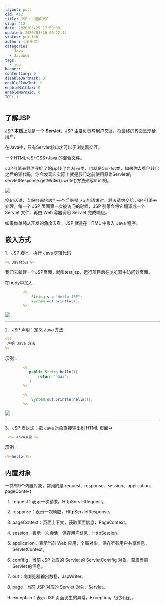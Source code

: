 ```yaml
---
layout: post
cid: 412
title: JSP一：理解JSP
slug: 412
date: 2020/03/25 17:59:00
updated: 2020/03/26 09:22:44
status: publish
author: 心有所向
categories:
  - Java 
  - JavaWeb
tags: 
  - jsp
banner: 
contentLang: 0
disableDarkMask: 0
enableFlowChat: 0
enableMathJax: 0
enableMermaid: 0
TOC: 1
---
```



## 了解JSP

JSP **本质**上就是⼀个 **Servlet**，JSP 主要负责与⽤户交互，将最终的界⾯呈现给⽤户。

在Java中，只有Servlet接口才可以于浏览器交互。

一个HTML+JS+CSS+Java 的混合⽂件。

JSP引擎会将你写好了的jsp转化为Java类，也就是Servlet类，如果你去看他转化之后的源代码，你会发现它实际上就是我们之前使用原始Servlet的servletResponse.getWriter().write()方法来写html的。

![](https://cdn.xn2001.com/2020/03/24/20200324175753.png)



换句话说，当服务器接收到⼀个后缀是 jsp 的请求时，将该请求交给 JSP 引擎去处理，每⼀个 JSP 页面第⼀次被访问的时候，JSP 引擎会将它翻译成⼀个 Servlet ⽂件，再由 Web 容器调⽤ Servlet 完成响应。

如果你单纯从开发的角度去看，JSP 就是在 HTML 中嵌⼊ Java 程序。



## 嵌入方式

1．JSP 脚本，执⾏ Java 逻辑代码

```jsp
<% Java代码 %>
```

我们去新建一个JSP页面，就叫test.jsp，运行项目后在浏览器中访问该页面。

在body中加入

```jsp
        <%
            String s = "Hello JSP";
            System.out.println(s);
        %>
```



![](https://cdn.xn2001.com/2020/03/24/20200324192041.png)

---

2．JSP 声明：定义 Java ⽅法

```jsp
<%!
 声明 Java ⽅法
%>
```

示例：

```jsp
        <%!
           public String hello(){
               return "hhaa";
           }
        %>

        <%
            System.out.println(hello());
        %>
```



![](https://cdn.xn2001.com/2020/03/24/20200324194056.png)



---

3．JSP 表达式：把 Java 对象直接输出到 HTML ⻚⾯中

```jsp 
 <%= Java变量 %>
```

示例：

```jsp
<%=hello()%>
```



## 内置对象

一共有9个内置对象，常用的是 request、response、session、application、pageContext

1. request：表示⼀次请求，HttpServletRequest。 

2. response：表示⼀次响应，HttpServletResponse。 

3. pageContext：页面上下⽂，获取页面信息，PageContext。 

4. session：表示⼀次会话，保存用户信息，HttpSession。

5. application：表示当前 Web 应用，全局对象，保存所有⽤户共享信息，ServletContext。 

6. confifig：当前 JSP 对应的 Servlet 的 ServletConfifig 对象，获取当前 Servlet 的信息。

7. out：向浏览器输出数据，JspWriter。 

8. page：当前 JSP 对应的 Servlet 对象，Servlet。 

9. exception：表示 JSP 页面发⽣的异常，Exception。很少用到。